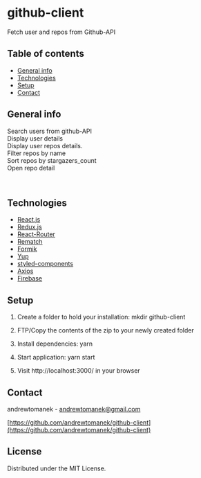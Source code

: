 # github-client

Fetch user and repos from Github-API

## Table of contents

- [General info](#general-info)
- [Technologies](#technologies)
- [Setup](#setup)
- [Contact](#contact)

## General info

Search users from github-API<br /> Display user details<br /> Display user repos details.<br /> Filter repos by name<br /> Sort repos by stargazers_count <br /> Open repo detail

<br />

## Technologies

- [React.js](https://reactjs.org)
- [Redux.js](https://redux.js.org)
- [React-Router](https://reacttraining.com/react-router/)
- [Rematch](https://github.com/rematch/rematch)
- [Formik](https://github.com/jaredpalmer/formik)
- [Yup](https://github.com/jquense/yup)
- [styled-components](https://styled-components.com/)
- [Axios](https://github.com/axios/axios)
- [Firebase](https://firebase.google.com)

## Setup

1. Create a folder to hold your installation: mkdir github-client

2. FTP/Copy the contents of the zip to your newly created folder

3. Install dependencies: yarn

4. Start application: yarn start

5. Visit http://localhost:3000/ in your browser
   <br />

## Contact

andrewtomanek - andrewtomanek@gmail.com

[https://github.com/andrewtomanek/github-client](https://github.com/andrewtomanek/github-client)

## License

Distributed under the MIT License.
